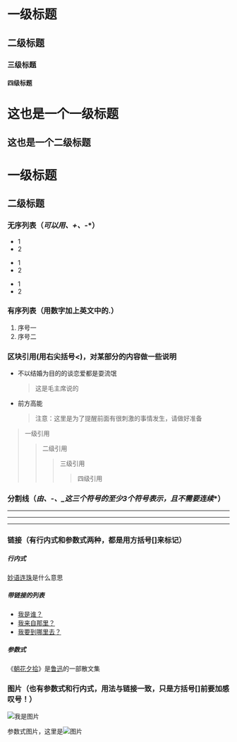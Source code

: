 # 一级标题
## 二级标题
### 三级标题
#### 四级标题
这也是一个一级标题
===============
这也是一个二级标题
-----

# 一级标题 #    
## 二级标题 ##

### 无序列表（**可以用*、+、-**）
+ 1
+ 2
* 1
* 2
- 1
- 2

### 有序列表（**用数字加上英文中的.**）
1. 序号一
2. 序号二


### 区块引用(**用右尖括号<**)，对某部分的内容做一些说明
* 不以结婚为目的的谈恋爱都是耍流氓
    > 这是毛主席说的
* 前方高能
    > 注意：这里是为了提醒前面有很刺激的事情发生，请做好准备

> 一级引用    
>> 二级引用
>>> 三级引用
>>>> 四级引用

### 分割线（**由*、-、_这三个符号的至少3个符号表示，且不需要连续**）
*  *  *
---    ---- -
___ ____


### 链接（**有行内式和参数式两种，都是用方括号[]来标记**）
##### 行内式
[妙语连珠](http://www.baidu.com)是什么意思
##### 带链接的列表
* [我是谁？](www.baidu.com)
* [我来自那里？](www.baidu.com)
* [我要到哪里去？](www.google.com)

##### 参数式
[朝花夕拾]: www.taobao.com "购买"
[鲁迅]: www.baidu.com "百度百科"

《[朝花夕拾]》是[鲁迅]的一部散文集


### 图片（**也有参数式和行内式，用法与链接一致，只是方括号[]前要加感叹号！**）
![我是图片](https://www.cnblogs.com/images/logosmall.gif)

[图片]: https://www.cnblogs.com/images/logosmall.gif
参数式图片，这里是![图片]